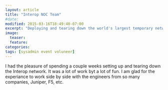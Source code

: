```yaml
---
layout: article
title: "Interop NOC Team"
#date:
modified: 2015-03-16T18:49:40-07:00
excerpt: "Deploying and tearing down the world's largest temporary network."
image:
  teaser:
  feature:
categories:
tags: [sysadmin event voluneer]
---
```

I had the pleasure of spending a couple weeks setting up and tearing down the Interop network. It was a lot of work byt a lot of fun. I am glad for the experiance to work side by side with the engineers from so many companies, Juniper, F5, etc.
